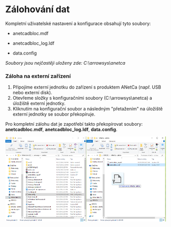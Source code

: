 # Zálohování dat

Kompletní uživatelské nastavení a konfigurace obsahují tyto soubory:

- anetcadbloc.mdf

- anetcadbloc_log.ldf

- data.config

*Soubory jsou nejčastěji uloženy zde: C:\arrowsys\anetca*

### Záloha na externí zařízení

1. Připojíme externí jednotku do zařízení s produktem ANetCa (např. USB nebo externí disk).
2. Otevřeme složky s konfiguračními soubory (C:\arrowsys\anetca) a úložiště externí jednotky.
3. Kliknutím na konfigurační soubor a následným "přetažením" na úložiště externí jednotky se soubor překopíruje.

Pro kompletní zálohu dat je zapotřebí takto překopírovat soubory: **anetcadbloc.mdf**, **anetcadbloc_log.ldf**, **data.config**.

![](img/zaloha.png)

